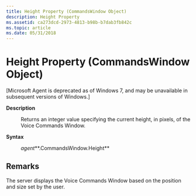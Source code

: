 ```yaml
---
title: Height Property (CommandsWindow Object)
description: Height Property
ms.assetid: ca273dcd-2973-4813-b98b-b7dab3fb842c
ms.topic: article
ms.date: 05/31/2018
---
```


# Height Property (CommandsWindow Object)

\[Microsoft Agent is deprecated as of Windows 7, and may be unavailable in subsequent versions of Windows.\]

<dl> <dt>

<span id="Description"></span><span id="description"></span><span id="DESCRIPTION"></span>**Description**
</dt> <dd>

Returns an integer value specifying the current height, in pixels, of the Voice Commands Window.

</dd> <dt>

<span id="Syntax"></span><span id="syntax"></span><span id="SYNTAX"></span>**Syntax**
</dt> <dd>

*agent***.CommandsWindow.Height**

</dd> </dl>

## Remarks

The server displays the Voice Commands Window based on the position and size set by the user.

 

 




